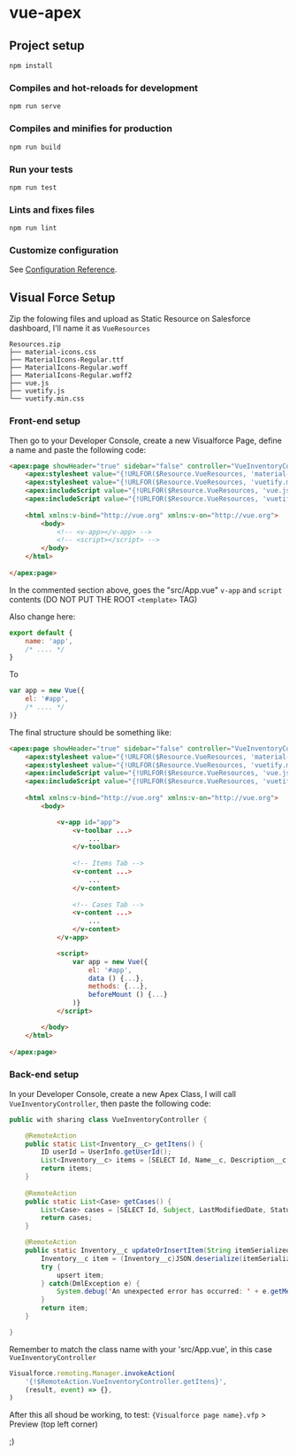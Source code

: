 # vue-apex

## Project setup
```
npm install
```

### Compiles and hot-reloads for development
```
npm run serve
```

### Compiles and minifies for production
```
npm run build
```

### Run your tests
```
npm run test
```

### Lints and fixes files
```
npm run lint
```

### Customize configuration
See [Configuration Reference](https://cli.vuejs.org/config/).


## Visual Force Setup

Zip the folowing files and upload as Static Resource on Salesforce dashboard, I'll name it as `VueResources`
```
Resources.zip
├── material-icons.css
├── MaterialIcons-Regular.ttf
├── MaterialIcons-Regular.woff
├── MaterialIcons-Regular.woff2
├── vue.js
├── vuetify.js
└── vuetify.min.css
```

### Front-end setup

Then go to your Developer Console, create a new Visualforce Page, define a name and paste the following code:
``` html
<apex:page showHeader="true" sidebar="false" controller="VueInventoryController">
    <apex:stylesheet value="{!URLFOR($Resource.VueResources, 'material-icons.css')}"/>
    <apex:stylesheet value="{!URLFOR($Resource.VueResources, 'vuetify.min.css')}"/>
    <apex:includeScript value="{!URLFOR($Resource.VueResources, 'vue.js')}"/>
    <apex:includeScript value="{!URLFOR($Resource.VueResources, 'vuetify.js')}"/>
    
    <html xmlns:v-bind="http://vue.org" xmlns:v-on="http://vue.org">
        <body>
            <!-- <v-app></v-app> -->
            <!-- <script></script> -->
        </body>
    </html>
    
</apex:page>
```
In the commented section above, goes the "src/App.vue" `v-app` and `script` contents (DO NOT PUT THE ROOT `<template>` TAG)

Also change here:
``` js
export default {
    name: 'app',
    /* .... */
}
```

To
``` js
var app = new Vue({
    el: '#app',
    /* .... */
)}
```

The final structure should be something like:
``` html
<apex:page showHeader="true" sidebar="false" controller="VueInventoryController">
    <apex:stylesheet value="{!URLFOR($Resource.VueResources, 'material-icons.css')}"/>
    <apex:stylesheet value="{!URLFOR($Resource.VueResources, 'vuetify.min.css')}"/>
    <apex:includeScript value="{!URLFOR($Resource.VueResources, 'vue.js')}"/>
    <apex:includeScript value="{!URLFOR($Resource.VueResources, 'vuetify.js')}"/>
    
    <html xmlns:v-bind="http://vue.org" xmlns:v-on="http://vue.org">
        <body>

            <v-app id="app">
                <v-toolbar ...>
                    ...
                </v-toolbar>
                
                <!-- Items Tab -->
                <v-content ...>
                    ...
                </v-content>
                
                <!-- Cases Tab -->
                <v-content ...>
                    ...
                </v-content>
            </v-app>

            <script>
                var app = new Vue({
                    el: '#app',
                    data () {...},
                    methods: {...},
                    beforeMount () {...}
                )}
            </script>

        </body>
    </html>
    
</apex:page>
```

### Back-end setup

In your Developer Console, create a new Apex Class, I will call `VueInventoryController`, then paste the following code:
```java
public with sharing class VueInventoryController {

    @RemoteAction
    public static List<Inventory__c> getItens() {
        ID userId = UserInfo.getUserId();
        List<Inventory__c> items = [SELECT Id, Name__c, Description__c, Price__c, Quantity__c FROM Inventory__c WHERE CreatedById =: userId];
        return items;
    }
    
    @RemoteAction
    public static List<Case> getCases() {
        List<Case> cases = [SELECT Id, Subject, LastModifiedDate, Status, Description FROM Case];
        return cases;
    }

    @RemoteAction
    public static Inventory__c updateOrInsertItem(String itemSerialized) {
        Inventory__c item = (Inventory__c)JSON.deserialize(itemSerialized, Inventory__c.class);
        try {
            upsert item;
        } catch(DmlException e) {
            System.debug('An unexpected error has occurred: ' + e.getMessage());
        }
        return item;
    }

}
```

Remember to match the class name with your 'src/App.vue', in this case `VueInventoryController`
```js
Visualforce.remoting.Manager.invokeAction(
    '{!$RemoteAction.VueInventoryController.getItens}',
    (result, event) => {},
)
```

After this all shoud be working, to test: `{Visualforce page name}.vfp` > Preview (top left corner)

;)
